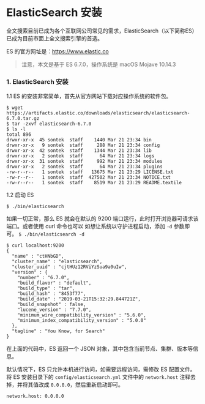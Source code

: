 # ElasticSearch 安装

全文搜索目前已成为各个互联网公司常见的需求，ElasticSearch（以下简称ES）已成为目前市面上全文搜索引擎的首选。

ES 的官方网址是：https://www.elastic.co

> 注意，本文是基于 ES 6.7.0，操作系统是 macOS Mojave 10.14.3

### 1. ElasticSearch 安装

1.1 ES 的安装非常简单，首先从官方网站下载对应操作系统的软件包。

```shell
$ wget https://artifacts.elastic.co/downloads/elasticsearch/elasticsearch-6.7.0.tar.gz
$ tar -zxvf elasticsearch-6.7.0
$ ls -l
total 896
drwxr-xr-x  45 sontek  staff    1440 Mar 21 23:34 bin
drwxr-xr-x   9 sontek  staff     288 Mar 21 23:34 config
drwxr-xr-x  42 sontek  staff    1344 Mar 21 23:34 lib
drwxr-xr-x   2 sontek  staff      64 Mar 21 23:34 logs
drwxr-xr-x  31 sontek  staff     992 Mar 21 23:34 modules
drwxr-xr-x   2 sontek  staff      64 Mar 21 23:34 plugins
-rw-r--r--   1 sontek  staff   13675 Mar 21 23:29 LICENSE.txt
-rw-r--r--   1 sontek  staff  427502 Mar 21 23:34 NOTICE.txt
-rw-r--r--   1 sontek  staff    8519 Mar 21 23:29 README.textile
```

1.2 启动 ES

```shell
$ ./bin/elasticsearch
```

如果一切正常，那么 ES 就会在默认的 9200 端口运行，此时打开浏览器可请求该端口。或者使用 curl 命令也可以
如想让系统以守护进程启动，添加 `-d` 参数即可。 `$ ./bin/elasticsearch -d`

```shell
$ curl localhost:9200
{
  "name" : "ctHNbGD",
  "cluster_name" : "elasticsearch",
  "cluster_uuid" : "cjtHUz12RViYzSua9a0uIw",
  "version" : {
    "number" : "6.7.0",
    "build_flavor" : "default",
    "build_type" : "tar",
    "build_hash" : "8453f77",
    "build_date" : "2019-03-21T15:32:29.844721Z",
    "build_snapshot" : false,
    "lucene_version" : "7.7.0",
    "minimum_wire_compatibility_version" : "5.6.0",
    "minimum_index_compatibility_version" : "5.0.0"
  },
  "tagline" : "You Know, for Search"
}
```

在上面的代码中，ES 返回一个 JSON 对象，其中包含当前节点、集群、版本等信息。

默认情况下，ES 只允许本机进行访问，如需要远程访问，需修改 ES 配置文件。将 ES 安装目录下的 `config/elasticsearch.yml` 文件中的
`network.host` 注释去掉，并将其值改成 `0.0.0.0`，然后重新启动即可。

```shell
network.host: 0.0.0.0
```
